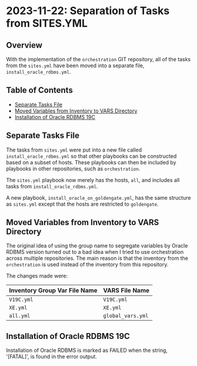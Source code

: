 # 2023-11-22: Separation of Tasks from SITES.YML

## Overview

With the implementation of the `orchestration` GIT repository, all of the tasks from the `sites.yml` have been moved into a separate file, `install_oracle_rdbms.yml`.

## Table of Contents

* [Separate Tasks File](#separate-tasks-file)
* [Moved Variables from Inventory to VARS Directory](#moved-variables-from-inventory-to-vars-directory)
* [Installation of Oracle RDBMS 19C](#installation-of-oracle-rdbms-19c)

## Separate Tasks File

The tasks from `sites.yml` were put into a new file called `install_oracle_rdbms.yml` so that other playbooks can be constructed based on a subset of hosts. These playbooks can then be included by playbooks in other repositories, such as `orchestration`.

The `sites.yml` playbook now merely has the hosts, `all`, and includes all tasks from `install_oracle_rdbms.yml`.

A new playbook, `install_oracle_on_goldengate.yml`, has the same structure as `sites.yml` except that the hosts are restricted to `goldengate`.

## Moved Variables from Inventory to VARS Directory

The original idea of using the group name to segregate variables by Oracle RDBMS version turned out to a bad idea when I tried to use orchestration across multiple repositories. The main reason is that the inventory from the `orchestration` is used instead of the inventory from this repository.

The changes made were:

| Inventory Group Var File Name | VARS File Name    |
| ----------------------------- | ----------------- |
| `V19C.yml`                    | `V19C.yml`        |
| `XE.yml`                      | `XE.yml`          |
| `all.yml`                     | `global_vars.yml` |

## Installation of Oracle RDBMS 19C

Installation of Oracle RDBMS is marked as FAILED when the string, '[FATAL]', is found in the error output.

